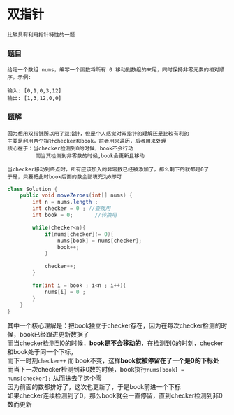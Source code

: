 # 双指针
    比较具有利用指针特性的一题

### 题目
    给定一个数组 nums，编写一个函数将所有 0 移动到数组的末尾，同时保持非零元素的相对顺序。示例:

    输入: [0,1,0,3,12]
    输出: [1,3,12,0,0]

### 题解
    因为想用双指针所以用了双指针，但是个人感觉对双指针的理解还是比较有利的  
    主要是利用两个指针checker和book，前者用来遍历，后者用来处理 
    核心在于：当checker检测到0的时候，book不会行动
             而当其检测到非零数的时候,book会更新且移动  
    
    当checker移动到终点时，所有应该加入的非零数已经被添加了，那么剩下的就都是0了    
    于是，只要把此时book后面的数全部填充为0即可

```Java
class Solution {
    public void moveZeroes(int[] nums) {
        int n = nums.length ;
        int checker = 0 ; //查找用
        int book = 0;       //转换用

        while(checker<n){
            if(nums[checker]!= 0){
                nums[book] = nums[checker];
                book++;
            }

            checker++;
        }

        for(int i = book ; i<n ; i++){
            nums[i] = 0 ;
        }
    }
}
```
其中一个核心理解是：把book独立于checker存在，因为在每次checker检测的时候，book已经跟进更新数据了    
而当checker检测到0的时候，**book是不会移动的**，在检测到0的时刻，checker和book处于同一个下标，  
而下一时刻```checker++``` 而 book不变，这样**book就被停留在了一个是0的下标处**  
而当下一次checker检测到非0数的时候，book执行```nums[book] = nums[checker];``` 从而抹去了这个零  
因为前面的数都排好了，这次也更新了，于是book前进一个下标    
如果checker连续检测到了0，那么book就会一直停留，直到checker检测到非0数而更新    

